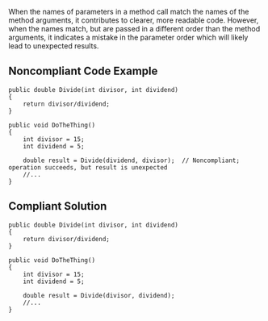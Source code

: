 
When the names of parameters in a method call match the names of the method arguments, it contributes to clearer, more readable code. However, when the names match, but are passed in a different order than the method arguments, it indicates a mistake in the parameter order which will likely lead to unexpected results.

## Noncompliant Code Example


    public double Divide(int divisor, int dividend)
    {
        return divisor/dividend;
    }
    
    public void DoTheThing()
    {
        int divisor = 15;
        int dividend = 5;
    
        double result = Divide(dividend, divisor);  // Noncompliant; operation succeeds, but result is unexpected
        //...
    }


## Compliant Solution


    public double Divide(int divisor, int dividend)
    {
        return divisor/dividend;
    }
    
    public void DoTheThing()
    {
        int divisor = 15;
        int dividend = 5;
    
        double result = Divide(divisor, dividend);
        //...
    }

